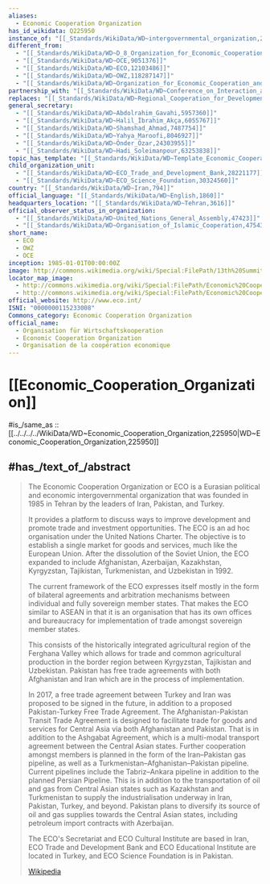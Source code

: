 ```yaml
---
aliases:
  - Economic Cooperation Organization
has_id_wikidata: Q225950
instance_of: "[[_Standards/WikiData/WD~intergovernmental_organization,245065]]"
different_from:
  - "[[_Standards/WikiData/WD~D_8_Organization_for_Economic_Cooperation,577526]]"
  - "[[_Standards/WikiData/WD~OCE,9051376]]"
  - "[[_Standards/WikiData/WD~ECO,12103486]]"
  - "[[_Standards/WikiData/WD~OWZ,118287147]]"
  - "[[_Standards/WikiData/WD~Organization_for_Economic_Cooperation_and_Development,41550]]"
partnership_with: "[[_Standards/WikiData/WD~Conference_on_Interaction_and_Confidence_Building_Measures_in_Asia,605501]]"
replaces: "[[_Standards/WikiData/WD~Regional_Cooperation_for_Development,5704450]]"
general_secretary:
  - "[[_Standards/WikiData/WD~Abdolrahim_Gavahi,5957360]]"
  - "[[_Standards/WikiData/WD~Halil_İbrahim_Akça,6055767]]"
  - "[[_Standards/WikiData/WD~Shamshad_Ahmad,7487754]]"
  - "[[_Standards/WikiData/WD~Yahya_Maroofi,8046927]]"
  - "[[_Standards/WikiData/WD~Önder_Özar,24303955]]"
  - "[[_Standards/WikiData/WD~Hadi_Soleimanpour,63253838]]"
topic_has_template: "[[_Standards/WikiData/WD~Template_Economic_Cooperation_Organization,10990425]]"
child_organization_unit:
  - "[[_Standards/WikiData/WD~ECO_Trade_and_Development_Bank,28221177]]"
  - "[[_Standards/WikiData/WD~ECO_Science_Foundation,30324560]]"
country: "[[_Standards/WikiData/WD~Iran,794]]"
official_language: "[[_Standards/WikiData/WD~English,1860]]"
headquarters_location: "[[_Standards/WikiData/WD~Tehran,3616]]"
official_observer_status_in_organization:
  - "[[_Standards/WikiData/WD~United_Nations_General_Assembly,47423]]"
  - "[[_Standards/WikiData/WD~Organisation_of_Islamic_Cooperation,47543]]"
short_name:
  - ECO
  - OWZ
  - OCE
inception: 1985-01-01T00:00:00Z
image: http://commons.wikimedia.org/wiki/Special:FilePath/13th%20Summit%20of%20Economic%20Cooperation%20Organization.jpg
locator_map_image:
  - http://commons.wikimedia.org/wiki/Special:FilePath/Economic%20Cooperation%20Organization.png
  - http://commons.wikimedia.org/wiki/Special:FilePath/Economic%20Cooperation%20Organization%20map.svg
official_website: http://www.eco.int/
ISNI: "0000000115233008"
Commons_category: Economic Cooperation Organization
official_name:
  - Organisation für Wirtschaftskooperation
  - Economic Cooperation Organization
  - Organisation de la coopération economique
---
```


# [[Economic_Cooperation_Organization]] 

#is_/same_as :: [[../../../../WikiData/WD~Economic_Cooperation_Organization,225950|WD~Economic_Cooperation_Organization,225950]] 

## #has_/text_of_/abstract 

> The Economic Cooperation Organization or ECO 
> is a Eurasian political and economic intergovernmental organization 
> that was founded in 1985 in Tehran by the leaders of Iran, Pakistan, and Turkey. 
> 
> It provides a platform to discuss ways to improve development and promote trade and investment opportunities. 
> The ECO is an ad hoc organisation under the United Nations Charter. 
> The objective is to establish a single market for goods and services, much like the European Union. 
> After the dissolution of the Soviet Union, 
> the ECO expanded to include Afghanistan, Azerbaijan, Kazakhstan, Kyrgyzstan, Tajikistan, Turkmenistan, and Uzbekistan in 1992.
>
> The current framework of the ECO expresses itself mostly in the form of 
> bilateral agreements and arbitration mechanisms between individual and fully sovereign member states. 
> That makes the ECO similar to ASEAN in that 
> it is an organisation that has its own offices and bureaucracy 
> for implementation of trade amongst sovereign member states. 
> 
> This consists of the historically integrated agricultural region of the Ferghana Valley 
> which allows for trade and common agricultural production 
> in the border region between Kyrgyzstan, Tajikistan and Uzbekistan. 
> Pakistan has free trade agreements with both Afghanistan and Iran which are in the process of implementation.
>
> In 2017, a free trade agreement between Turkey and Iran was proposed to be signed in the future, 
> in addition to a proposed Pakistan-Turkey Free Trade Agreement. 
> The Afghanistan-Pakistan Transit Trade Agreement is designed to facilitate trade for goods and services for Central Asia via both Afghanistan and Pakistan. That is in addition to the Ashgabat Agreement, which is a multi-modal transport agreement between the Central Asian states. Further cooperation amongst members is planned in the form of the Iran–Pakistan gas pipeline, as well as a Turkmenistan–Afghanistan–Pakistan pipeline. Current pipelines include the Tabriz–Ankara pipeline in addition to the planned Persian Pipeline. This is in addition to the transportation of oil and gas from Central Asian states such as Kazakhstan and Turkmenistan to supply the industrialisation underway in Iran, Pakistan, Turkey, and beyond. Pakistan plans to diversify its source of oil and gas supplies towards the Central Asian states, including petroleum import contracts with Azerbaijan.
>
> The ECO's Secretariat and ECO Cultural Institute are based in Iran, ECO Trade and Development Bank and ECO Educational Institute are located in Turkey, and ECO Science Foundation is in Pakistan.
>
> [Wikipedia](https://en.wikipedia.org/wiki/Economic%20Cooperation%20Organization) 

